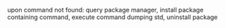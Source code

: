 upon command not found: query package manager, install package containing command, execute command dumping std, uninstall package
